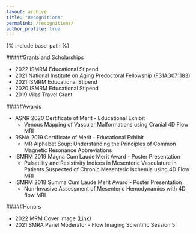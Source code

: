 ```yaml
---
layout: archive
title: "Recognitions"
permalink: /recognitions/
author_profile: true
---
```


{% include base_path %}

#####Grants and Scholarships
* 2022 ISMRM Educational Stipend 
* 2021 National Institute on Aging Predoctoral Fellowship ([F31AG071183](https://taggs.hhs.gov/Detail/AwardDetail?arg_AwardNum=F31AG071183&arg_ProgOfficeCode=102))
* 2021 ISMRM Educational Stipend 
* 2020 ISMRM Educational Stipend 
* 2019 Vilas Travel Grant 

#####Awards
* ASNR 2020 Certificate of Merit - Educational Exhibit
  * Venous Mapping of Vascular Malformations using Cranial 4D Flow MRI
* RSNA 2019 Certificate of Merit - Educational Exhibit
  * MR Alphabet Soup: Understanding the Principles of Common Magnetic Resonance Abbreviations
* ISMRM 2019 Magna Cum Laude Merit Award - Poster Presentation
  * Pulsatility and Resistivity Indices in Mesenteric Vasculature in Patients Suspected of Chronic Mesenteric Ischemia using 4D Flow MRI
* ISMRM 2018 Summa Cum Laude Merit Award - Poster Presentation
  * Non-Invasive Assessment of Mesenteric Hemodynamics with 4D flow MRI
  
#####Honors
* 2022 MRM Cover Image ([Link](https://onlinelibrary.wiley.com/doi/epdf/10.1002/mrm.29203))
* 2021 SMRA Panel Moderator - Flow Imaging Scientific Session 5


